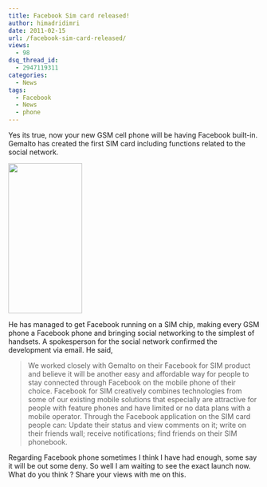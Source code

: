 ```yaml
---
title: Facebook Sim card released!
author: himadridimri
date: 2011-02-15
url: /facebook-sim-card-released/
views:
  - 98
dsq_thread_id:
  - 2947119311
categories:
  - News
tags:
  - Facebook
  - News
  - phone
---
```

Yes its true, now your new GSM cell phone will be having Facebook built-in. Gemalto has created the first SIM card including functions related to the social network.

[<img class="alignnone size-full wp-image-5746" src="http://cdn.devilsworkshop.org/files/2011/02/Facebook-Phone.jpg" alt="" width="148" height="300" />][1]

He has managed to get Facebook running on a SIM chip, making every GSM phone a Facebook phone and bringing social networking to the simplest of handsets. A spokesperson for the social network confirmed the development via email. He said,

> We worked closely with Gemalto on their Facebook for SIM product and believe it will be another easy and affordable way for people to stay connected through Facebook on the mobile phone of their choice. Facebook for SIM creatively combines technologies from some of our existing mobile solutions that especially are attractive for people with feature phones and have limited or no data plans with a mobile operator. Through the Facebook application on the SIM card people can: Update their status and view comments on it; write on their friends wall; receive notifications; find friends on their SIM phonebook.

Regarding Facebook phone sometimes I think I have had enough, some say it will be out some deny. So well I am waiting to see the exact launch now. What do you think ? Share your views with me on this.

 [1]: http://cdn.devilsworkshop.org/files/2011/02/Facebook-Phone.jpg
